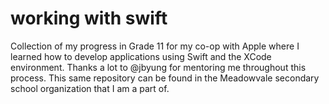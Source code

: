 # working with swift
 Collection of my progress in Grade 11 for my co-op with Apple where I learned how to develop applications using Swift and the XCode environment. Thanks a lot to @jbyung for mentoring me throughout this process. This same repository can be found in the Meadowvale secondary school organization that I am a part of.
